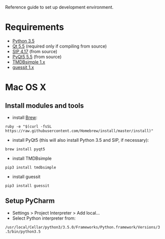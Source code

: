 Reference guide to set up development environment.

# Requirements

- [Python 3.5](https://www.python.org/downloads/)
- [Qt 5.5](http://www.qt.io/) (required only if compiling from source)
- [SIP 4.17](https://www.riverbankcomputing.com/software/sip/download) (from source)
- [PyQt5 5.5](https://www.riverbankcomputing.com/software/pyqt/download5) (from source)
- [TMDBsimple 1.x](https://github.com/celiao/tmdbsimple/)
- [guessit 1.x](https://github.com/wackou/guessit)

# Mac OS X

## Install modules and tools

- install [Brew](http://brew.sh/):

`ruby -e "$(curl -fsSL https://raw.githubusercontent.com/Homebrew/install/master/install)"`

- install PyQt5 (this will also install Python 3.5 and SIP, if necessary):

`brew install pyqt5`

- install TMDBsimple

`pip3 install tmdbsimple`

- install guessit

`pip3 install guessit`

## Setup PyCharm

- Settings > Project Interpreter > Add local...
- Select Python interpreter from:

`/usr/local/Cellar/python3/3.5.0/Frameworks/Python.framework/Versions/3.5/bin/python3.5`


